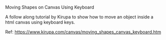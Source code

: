 Moving Shapes on Canvas Using Keyboard

A follow along tutorial by Kirupa to show how to move an object inside a html canvas using keyboard keys.

Ref: https://www.kirupa.com/canvas/moving_shapes_canvas_keyboard.htm
